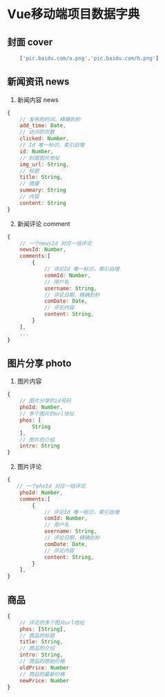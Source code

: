 # Vue移动端项目数据字典

## 封面 cover

````javascript
    ['pic.baidu.com/a.png','pic.baidu.com/b.png']
````

## 新闻资讯 news

1. 新闻内容 news

````javascript
{
    // 发布的时间，精确到秒
    add_time: Date,
    // 访问的次数
    clicked: Number,
    // Id 唯一标识，索引自增
    id: Number,
    // 封面图片地址
    img_url: String,
    // 标题
    title: String,
    // 摘要
    summary: String
    // 内容
    content: String
}
````

2. 新闻评论 comment

````javascript
{
    // 一个newsId 对应一组评论
    newsId: Number,
    comments:[
        {
            // 评论Id 唯一标识，索引自增
            commId: Number,
            // 用户名
            username: String,
            // 评论日期，精确到秒
            comDate: Date,
            // 评论内容
            content: String,
        }
    ],
    ...
}
````

## 图片分享 photo
1. 图片内容
````javascript
{
    // 图片分享的id号码
    phoId: Number,
    // 多个图片的url地址
    phos: [
        String
    ],
    // 图片的介绍
    intro: String
}
````
2. 图片评论
````javascript
{
   // 一个phoId 对应一组评论
    phoId: Number,
    comments:[
        {
            // 评论Id 唯一标识，索引自增
            comId: Number,
            // 用户名
            username: String,
            // 评论日期，精确到秒
            comDate: Date,
            // 评论内容
            content: String,
        }
    ], 
}
````

## 商品
````javascript
{
    // 评论的多个图片url地址
    phos: [String],
    // 商品的标题
    title: String,
    // 商品的介绍
    intro: String,
    // 商品的原始价格
    oldPrice: Number
    // 商品的最新价格
    newPrice: Number
}
````